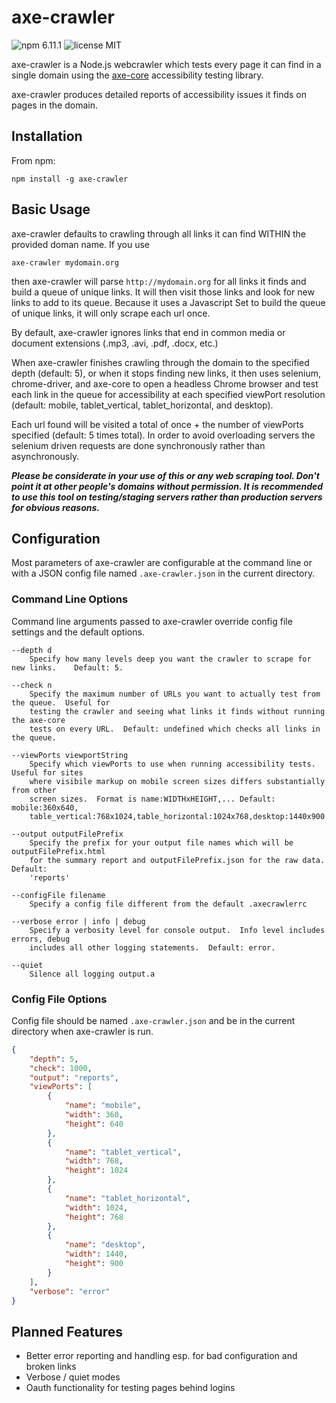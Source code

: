 # axe-crawler

![npm 6.11.1](https://img.shields.io/badge/npm-6.11.1-blue.svg?style=flat-square) ![license MIT](https://img.shields.io/badge/license-MIT-lightgrey.svg?style=flat-square)

axe-crawler is a Node.js webcrawler which tests every page it can find in a single domain using the [axe-core](https://github.com/dequelabs/axe-core) accessibility testing library.

axe-crawler produces detailed reports of accessibility issues it finds on pages in the domain.

## Installation

From npm:
```
npm install -g axe-crawler
```

## Basic Usage

axe-crawler defaults to crawling through all links it can find WITHIN the provided doman name. If you use
```
axe-crawler mydomain.org
```
then axe-crawler will parse `http://mydomain.org` for all links it finds and build a queue of unique links.  It will then visit those links and look for new links to add to its queue.  Because it uses a Javascript Set to build the queue of unique links, it will only scrape each url once.

By default, axe-crawler ignores links that end in common media or document extensions (.mp3, .avi, .pdf, .docx, etc.)

When axe-crawler finishes crawling through the domain to the specified depth (default: 5), or when it stops finding new links, it then uses selenium, chrome-driver, and axe-core to open a headless Chrome browser and test each link in the queue for accessibility at each specified viewPort resolution (default: mobile, tablet_vertical, tablet_horizontal, and desktop).

Each url found will be visited a total of once + the number of viewPorts specified (default: 5 times total).  In order to avoid overloading servers the selenium driven requests are done synchronously rather than asynchronously.

***Please be considerate in your use of this or any web scraping tool.  Don't point it at other people's domains without permission.  It is recommended to use this tool on testing/staging servers rather than production servers for obvious reasons.***

## Configuration

Most parameters of axe-crawler are configurable at the command line or with a JSON config file named `.axe-crawler.json` in the current directory.

### Command Line Options

Command line arguments passed to axe-crawler override config file settings and the default options.
```
--depth d
    Specify how many levels deep you want the crawler to scrape for new links.    Default: 5.

--check n
    Specify the maximum number of URLs you want to actually test from the queue.  Useful for
    testing the crawler and seeing what links it finds without running the axe-core
    tests on every URL.  Default: undefined which checks all links in the queue.

--viewPorts viewportString
    Specify which viewPorts to use when running accessibility tests.  Useful for sites
    where visibile markup on mobile screen sizes differs substantially from other
    screen sizes.  Format is name:WIDTHxHEIGHT,... Default: mobile:360x640,
    table_vertical:768x1024,table_horizontal:1024x768,desktop:1440x900

--output outputFilePrefix
    Specify the prefix for your output file names which will be outputFilePrefix.html 
    for the summary report and outputFilePrefix.json for the raw data.  Default: 
    'reports'

--configFile filename
    Specify a config file different from the default .axecrawlerrc

--verbose error | info | debug
    Specify a verbosity level for console output.  Info level includes errors, debug 
    includes all other logging statements.  Default: error.

--quiet
    Silence all logging output.a
```

### Config File Options

Config file should be named `.axe-crawler.json` and be in the current directory when axe-crawler is run.

```json
{
    "depth": 5,
    "check": 1000,
    "output": "reports",
    "viewPorts": [
        {
            "name": "mobile",
            "width": 360,
            "height": 640
        },
        {
            "name": "tablet_vertical",
            "width": 768,
            "height": 1024
        },
        {
            "name": "tablet_horizontal",
            "width": 1024,
            "height": 768
        },
        {
            "name": "desktop",
            "width": 1440,
            "height": 900
        }
    ],
    "verbose": "error"
}
```

## Planned Features

* Better error reporting and handling esp. for bad configuration and broken links
* Verbose / quiet modes
* Oauth functionality for testing pages behind logins

